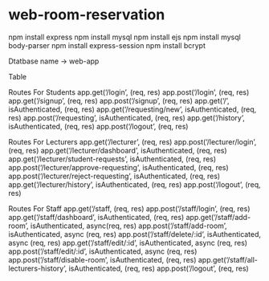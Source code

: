 # web-room-reservation

npm install express 
npm install mysql 
npm install ejs
npm install mysql body-parser
npm install express-session
npm install bcrypt


Dtatbase name -> web-app

Table 


Routes For Students 
app.get(‘/login’, (req, res)
app.post(‘/login’, (req, res)
app.get(‘/signup’, (req, res)
app.post(‘/signup’, (req, res)
app.get(‘/’, isAuthenticated, (req, res) 
app.get(‘/requesting/new’, isAuthenticated, (req, res)
app.post(‘/requesting’, isAuthenticated, (req, res)
app.get(‘/history’, isAuthenticated, (req, res)
app.post(‘/logout’, (req, res)

Routes For Lecturers 
app.get(‘/lecturer’, (req, res)
app.post(‘/lecturer/login’, (req, res)
app.get(‘/lecturer/dashboard’, isAuthenticated, (req, res) 
app.get(‘/lecturer/student-requests’, isAuthenticated, (req, res)
app.post(‘/lecturer/approve-requesting’, isAuthenticated, (req, res)
app.post(‘/lecturer/reject-requesting’, isAuthenticated, (req, res)
app.get(‘/lecturer/history’, isAuthenticated, (req, res)
app.post(‘/logout’, (req, res)


Routes For Staff
app.get(‘/staff, (req, res)
app.post(‘/staff/login’, (req, res)
app.get(‘/staff/dashboard’, isAuthenticated, (req, res) 
app.get(‘/staff/add-room’, isAuthenticated, async(req, res)
app.post(‘/staff/add-room’, isAuthenticated, async (req, res) 
app.post(‘/staff/delete/:id’, isAuthenticated, async (req, res) 
app.get(‘/staff/edit/:id’, isAuthenticated, async (req, res) 
app.post(‘/staff/edit/:id’, isAuthenticated, async (req, res) 
app.post(‘/staff/disable-room’, isAuthenticated, (req, res)
app.get(‘/staff/all-lecturers-history’, isAuthenticated, (req, res)
app.post(‘/logout’, (req, res)


